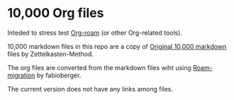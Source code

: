 # 10,000 Org files
Inteded to stress test [Org-roam](https://github.com/org-roam/org-roam) (or other Org-related tools).

10,000 markdown files in this repo are a copy of [Original 10,000 markdown](https://github.com/Zettelkasten-Method/10000-markdown-files) files by Zettelkasten-Method.

The org files are converted from the markdown files wiht using [Roam-migration](https://github.com/fabioberger/roam-migration) by fabioberger.

The current version does not have any links among files.
